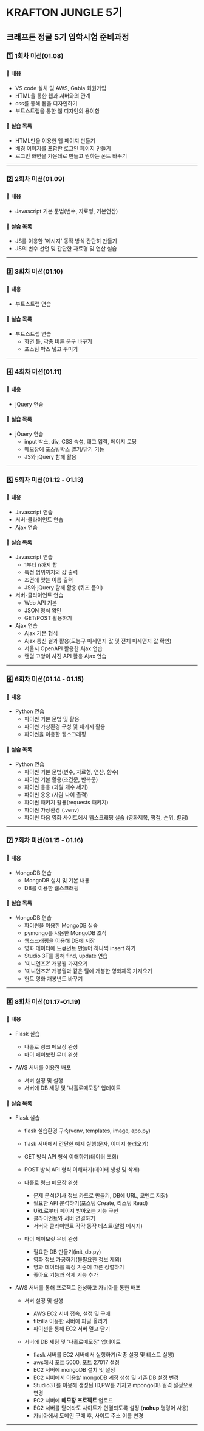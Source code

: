 # KRAFTON JUNGLE 5기

## 크래프톤 정글 5기 입학시험 준비과정

### 1️⃣ 1회차 미션(01.08)

#### 📌 내용

- VS code 설치 및 AWS, Gabia 회원가입
- HTML을 통한 웹과 서버와의 관계
- css를 통해 웹을 디자인하기
- 부트스트랩을 통한 웹 디자인의 용이함

#### 🎯 실습 목록

- HTML만을 이용한 웹 페이지 만들기
- 배경 이미지를 포함한 로그인 페이지 만들기
- 로그인 화면을 가운데로 만들고 원하는 폰트 바꾸기

---

### 2️⃣ 2회차 미션(01.09)

#### 📌 내용

- Javascript 기본 문법(변수, 자료형, 기본연산)

#### 🎯 실습 목록

- JS를 이용한 '메시지' 동작 방식 간단히 만들기
- JS의 변수 선언 및 간단한 자료형 및 연산 실습

---

### 3️⃣ 3회차 미션(01.10)

#### 📌 내용

- 부트스트랩 연습

#### 🎯 실습 목록

- 부트스트랩 연습
  - 화면 틀, 각종 버튼 문구 바꾸기
  - 포스팅 박스 넣고 꾸미기

---

### 4️⃣ 4회차 미션(01.11)

#### 📌 내용

- jQuery 연습

#### 🎯 실습 목록

- jQuery 연습
  - input 박스, div, CSS 속성, 태그 입력, 페이지 로딩
  - 메모장에 포스팅박스 열기/닫기 기능
  - JS와 jQuery 함께 활용

---

### 5️⃣ 5회차 미션(01.12 - 01.13)

#### 📌 내용

- Javascript 연습
- 서버-클라이언트 연습
- Ajax 연습

#### 🎯 실습 목록

- Javascript 연습
  - 1부터 n까지 합
  - 특정 범위까지의 값 출력
  - 조건에 맞는 이름 출력
  - JS와 jQuery 함께 활용 (퀴즈 풀이)
- 서버-클라이언트 연습
  - Web API 기본
  - JSON 형식 확인
  - GET/POST 활용하기
- Ajax 연습
  - Ajax 기본 형식
  - Ajax 통신 결과 활용(도봉구 미세먼지 값 및 전체 미세먼지 값 확인)
  - 서울시 OpenAPI 활용한 Ajax 연습
  - 랜덤 고양이 사진 API 활용 Ajax 연습

---

### 6️⃣ 6회차 미션(01.14 - 01.15)

#### 📌 내용

- Python 연습
  - 파이썬 기본 문법 및 활용
  - 파이썬 가상환경 구성 및 패키지 활용
  - 파이썬을 이용한 웹스크래핑

#### 🎯 실습 목록

- Python 연습
  - 파이썬 기본 문법(변수, 자료형, 연산, 함수)
  - 파이썬 기본 활용(조건문, 반복문)
  - 파이썬 응용 (과일 개수 세기)
  - 파이썬 응용 (사람 나이 출력)
  - 파이썬 패키지 활용(requests 패키지)
  - 파이썬 가상환경 (.venv)
  - 파이썬 다음 영화 사이트에서 웹스크래핑 실습 (영화제목, 평점, 순위, 별점)

---

### 7️⃣ 7회차 미션(01.15 - 01.16)

#### 📌 내용

- MongoDB 연습
  - MongoDB 설치 및 기본 내용
  - DB를 이용한 웹스크래핑

#### 🎯 실습 목록

- MongoDB 연습
  - 파이썬을 이용한 MongoDB 실습
  - pymongo를 사용한 MongoDB 조작
  - 웹스크래핑을 이용해 DB에 저장
  - 영화 데이터에 도큐먼트 만들어 하나씩 insert 하기
  - Studio 3T를 통해 find, update 연습
  - '미니언즈2' 개봉월 가져오기
  - '미니언즈2' 개봉월과 같은 달에 개봉한 영화제목 가져오기
  - 헌트 영화 개봉년도 바꾸기

---

### 8️⃣ 8회차 미션(01.17-01.19)

#### 📌 내용

- Flask 실습

  - 나홀로 링크 메모장 완성
  - 마이 페이보릿 무비 완성

- AWS 서버를 이용한 배포
  - 서버 설정 및 실행
  - 서버에 DB 세팅 및 '나홀로메모장' 업데이트

#### 🎯 실습 목록

- Flask 실습

  - flask 실습환경 구축(venv, templates, image, app.py)
  - flask 서버에서 간단한 예제 실행(문자, 이미지 불러오기)
  - GET 방식 API 형식 이해하기(데이터 조회)
  - POST 방식 API 형식 이해하기(데이터 생성 및 삭제)

  - 나홀로 링크 메모장 완성

    - 문제 분석(기사 정보 카드로 만들기, DB에 URL, 코멘트 저장)
    - 필요한 API 분석하기(포스팅 Create, 리스팅 Read)
    - URL로부터 페이지 받아오는 기능 구현
    - 클라이언트와 서버 연결하기
    - 서버와 클라이언트 각각 동작 테스트(알림 메시지)

  - 마이 페이보릿 무비 완성
    - 필요한 DB 만들기(init_db.py)
    - 영화 정보 가공하기(불필요한 정보 제외)
    - 영화 데이터를 특정 기준에 따른 정렬하기
    - 좋아요 기능과 삭제 기능 추가

- AWS 서버를 통해 프로젝트 완성하고 가비아를 통한 배포

  - 서버 설정 및 실행

    - AWS EC2 서버 접속, 설정 및 구매
    - filzilla 이용한 서버에 파일 올리기
    - 파이썬을 통해 EC2 서버 열고 닫기

  - 서버에 DB 세팅 및 '나홀로메모장' 업데이트
    - flask 서버를 EC2 서버에서 실행하기(각종 설정 및 테스트 실행)
    - aws에서 포트 5000, 포트 27017 설정
    - EC2 서버에 mongoDB 설치 및 설정
    - EC2 서버에서 이용할 mongoDB 계정 생성 및 기존 DB 설정 변경
    - Studio3T를 이용해 생성된 ID,PW를 가지고 mpongoDB 원격 설정으로 변경
    - EC2 서버에 **메모장 프로젝트** 업로드
    - EC2 서버를 닫더라도 사이트가 연결되도록 설정 (**nohup** 명령어 사용)
    - 가비아에서 도메인 구매 후, 사이트 주소 이름 변경

---
